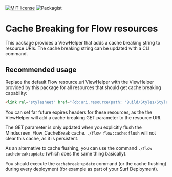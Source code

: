 [![MIT license](http://img.shields.io/badge/license-MIT-brightgreen.svg)](http://opensource.org/licenses/MIT)
![Packagist][packagist]

[packagist]: https://img.shields.io/packagist/v/mindscreen/flow-cachebreak.svg


# Cache Breaking for Flow resources 

This package provides a ViewHelper that adds a cache breaking string to resource URIs. The cache breaking string
can be updated with a CLI command.

## Recommended usage

Replace the default Flow resource.uri ViewHelper with the ViewHelper provided by this package for all resources
  that should get cache breaking capability:
  
```html
<link rel="stylesheet" href="{cb:uri.resource(path: 'Build/Styles/Style.css', package: 'My.Package')}" />
```

You can set far future expires headers for these resources, as the the ViewHelper will add a cache breaking GET 
parameter to the resource URI.
 
The GET parameter is only updated when you explicitly flush the Mindscreen_Flow_CacheBreak cache.
`./flow flow:cache:flush` will not clear this cache, as it is persistent.

As an alternative to cache flushing, you can use the command `./flow cachebreak:update` (which does the same thing
basically).

You should execute the `cachebreak:update` command (or the cache flushing) during every deployment (for example
as part of your Surf Deployment).
